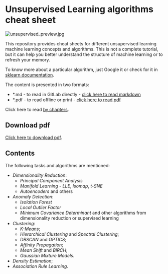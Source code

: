 # Unsupervised Learning algorithms cheat sheet

![unsupervised_preview.jpg](../img/unsupervised_preview.jpg)

This repository provides cheat sheets for different unsupervised learning machine learning concepts and algorithms.
This is not a complete tutorial, but it can help you better understand the structure of machine learning or to refresh your memory.

To know more about a particular algorithm, just Google it or check for it in [sklearn documentation](https://scikit-learn.org/stable/).

The content is presented in two formats:
- *.md  - to read in GitLab directly - [click here to read markdown](https://gitlab.com/Winston-90/unsupervised_algorithms/-/blob/main/Unsupervised%20Learning%20Algorithms.md)
- *.pdf - to read offline or print - [click here to read pdf](https://gitlab.com/Winston-90/unsupervised_algorithms/-/blob/main/Unsupervised%20Learning%20Algorithms.pdf)

Click here to read [by chapters](https://gitlab.com/Winston-90/unsupervised_algorithms/-/tree/main/chapters).

## Download pdf

[Click here to download pdf](https://gitlab.com/Winston-90/unsupervised_algorithms/-/raw/main/Unsupervised%20Learning%20Algorithms.pdf?inline=false).

## Contents

The following tasks and algorithms are mentioned:
- *Dimensionality Reduction*:
  - *Principal Component Analysis*
  - *Manifold Learning* - *LLE*, *Isomap*, *t-SNE*
  - *Autoencoders* and others
- *Anomaly Detection*:
  - *Isolation Forest*
  - *Local Outlier Factor*
  - *Minimum Covariance Determinant* and other algorithms from dimensionality reduction or supervised learning
- *Clustering*:
  - *K-Means*;
  - *Hierarchical Clustering* and *Spectral Clustering*;
  - *DBSCAN* and *OPTICS*;
  - *Affinity Propagation*;
  - *Mean Shift* and *BIRCH*;
  - *Gaussian Mixture Models*.
- *Density Estimation*;
- *Association Rule Learning*.
